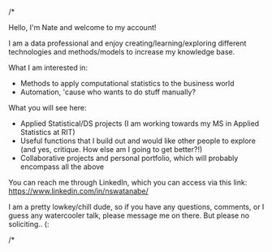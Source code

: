 /*

Hello, I'm Nate and welcome to my account!

I am a data professional and enjoy creating/learning/exploring different technologies and methods/models to increase my knowledge base.

What I am interested in:
- Methods to apply computational statistics to the business world
- Automation, 'cause who wants to do stuff manually?

What you will see here:

- Applied Statistical/DS projects (I am working towards my MS in Applied Statistics at RIT)
- Useful functions that I build out and would like other people to explore (and yes, critique. How else am I going to get better?!)
- Collaborative projects and personal portfolio, which will probably encompass all the above

You can reach me through LinkedIn, which you can access via this link: https://www.linkedin.com/in/nswatanabe/

I am a pretty lowkey/chill dude, so if you have any questions, comments, or I guess any watercooler talk, please message me on there. But please no soliciting.. (:

/*

